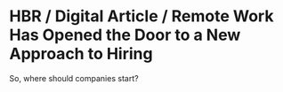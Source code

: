 # HBR / Digital Article / Remote Work Has Opened the Door to a New Approach to Hiring

So, where should companies start?